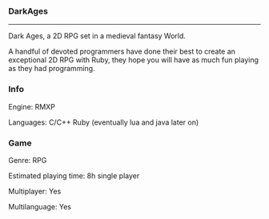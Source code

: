 ### DarkAges
--------------------------------------------------------------------------------

Dark Ages, a 2D RPG set in a medieval fantasy World.

A handful of devoted programmers have done their best to create an exceptional 2D RPG with Ruby, they hope you will have as much fun playing as they had programming.

### Info ###
Engine: RMXP

Languages: C/C++ Ruby (eventually lua and java later on)

### Game ###
Genre: RPG

Estimated playing time: 8h single player

Multiplayer: Yes

Multilanguage: Yes
